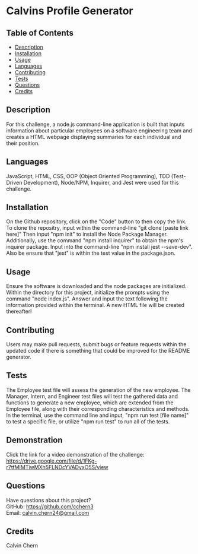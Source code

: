 # Calvins Profile Generator

  ## Table of Contents
  * [Description](#description)
  * [Installation](#installation)
  * [Usage](#usage)
  * [Languages](#languages)
  * [Contributing](#contributing)
  * [Tests](#tests)
  * [Questions](#questions)
  * [Credits](#credits)
  ## Description
 For this challenge, a node.js command-line application is built that inputs information about particular employees on a software engineering team and creates a HTML webpage displaying summaries for each individual and their position.
  ## Languages
  JavaScript, HTML, CSS, OOP (Object Oriented Programming), TDD (Test-Driven Development), Node/NPM, Inquirer, and Jest were used for this challenge.
  ## Installation
  On the Github repository, click on the "Code" button to then copy the link. To clone the repositry, input within the command-line "git clone [paste link here]" Then input "npm init" to install the Node Package Manager. Additionally, use the command "npm install inquirer" to obtain the npm's inquirer package. Input into the command-line "npm install jest --save-dev". Also be ensure that "jest" is within the test value in the package.json.
  ## Usage
  Ensure the software is downloaded and the node packages are initialized. Within the directory for this project, initialize the prompts using the command "node index.js". Answer and input the text following the information provided within the terminal. A new HTML file will be created thereafter!

  ## Contributing
  Users may make pull requests, submit bugs or feature requests within the updated code if there is something that could be improved for the README generator.
  ## Tests
  The Employee test file will assess the generation of the new employee.
  The Manager, Intern, and Engineer test files will test the gathered data and functions to generate a new employee, which are extended from the Employee file, along with their corresponding characteristics and methods. 
  In the terminal, use the command line and input, "npm run test [file name]" to test a specific file, or utilize "npm run test" to run all of the tests.
  ## Demonstration
  Click the link for a video demonstration of the challenge: https://drive.google.com/file/d/1FKg-r7tfMIMTiwMXh5FLNDcYVADyxO5S/view
  ## Questions
  Have questions about this project?  
  GitHub: https://github.com/cchern3  
  Email: calvin.chern24@gmail.com
  ## Credits
  Calvin Chern
